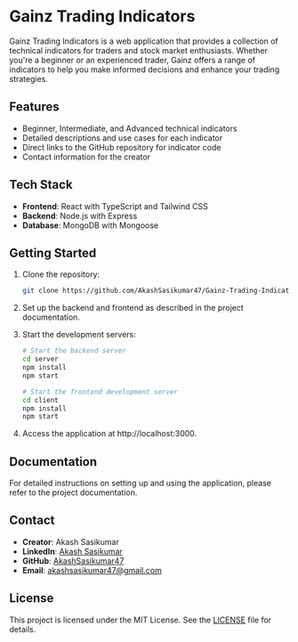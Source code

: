 # Gainz Trading Indicators

Gainz Trading Indicators is a web application that provides a collection of technical indicators for traders and stock market enthusiasts. Whether you're a beginner or an experienced trader, Gainz offers a range of indicators to help you make informed decisions and enhance your trading strategies.

## Features

- Beginner, Intermediate, and Advanced technical indicators
- Detailed descriptions and use cases for each indicator
- Direct links to the GitHub repository for indicator code
- Contact information for the creator

## Tech Stack

- **Frontend**: React with TypeScript and Tailwind CSS
- **Backend**: Node.js with Express
- **Database**: MongoDB with Mongoose

## Getting Started

1. Clone the repository:

   ```bash
   git clone https://github.com/AkashSasikumar47/Gainz-Trading-Indicators.git

2. Set up the backend and frontend as described in the project documentation.

3. Start the development servers:

    ```bash
    # Start the backend server
    cd server
    npm install
    npm start

    # Start the frontend development server
    cd client
    npm install
    npm start

4. Access the application at http://localhost:3000.

## Documentation

For detailed instructions on setting up and using the application, please refer to the project documentation.

## Contact

- **Creator**: Akash Sasikumar
- **LinkedIn**: [Akash Sasikumar](https://www.linkedin.com/in/akash-sasikumar47)
- **GitHub**: [AkashSasikumar47](https://github.com/AkashSasikumar47)
- **Email**: akashsasikumar47@gmail.com

## License

This project is licensed under the MIT License. See the [LICENSE](/LICENSE) file for details.